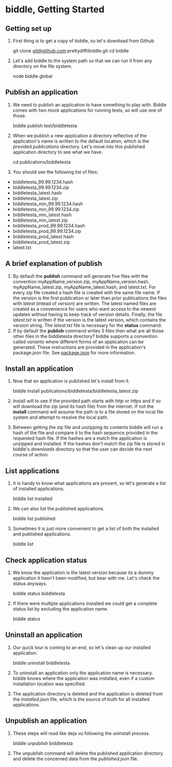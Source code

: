 # biddle, Getting Started

## Getting set up
1. First thing is to get a copy of biddle, so let's download from Github

    git clone git@github.com:prettydiff/biddle.git
    cd biddle

2. Let's add biddle to the system path so that we can run it from any directory on the file system.

    node biddle global

## Publish an application
1. We need to publish an application to have something to play with. Biddle comes with two mock applications for running tests, so will use one of those.

    biddle publish test/biddletesta

2. When we publish a new application a directory reflective of the application's name is written to the default location, which is the provided *publications* directory.  Let's move into this published application directory to see what we have.

    cd publications/biddletesta

3. You should see the following list of files:
  * biddletesta_99.99.1234.hash
  * biddletesta_99.99.1234.zip
  * biddletesta_latest.hash
  * biddletesta_latest.zip
  * biddletesta_min_99.99.1234.hash
  * biddletesta_min_99.99.1234.zip
  * biddletesta_min_latest.hash
  * biddletesta_min_latest.zip
  * biddletesta_prod_99.99.1234.hash
  * biddletesta_prod_99.99.1234.zip
  * biddletesta_prod_latest.hash
  * biddletesta_prod_latest.zip
  * latest.txt

## A brief explanation of publish
1. By default the **publish** command will generate five files with the convention myAppName_version.zip, myAppName_version.hash, myAppName_latest.zip, myAppName_latest.hash, and latest.txt.  For every zip file created a hash file is created with the same file name.  If the version is the first publication or later than prior publications the files with *latest* (intead of *version*) are written.  The latest named files are created as a convenience for users who want access to the newest updates without having to keep track of version details.  Finally, the file *latest.txt* is written if the version is the latest version, which contains the version string.  The *latest.txt* file is necessary for the **status** command.
2. If by default the **publish** command writes 5 files then what are all those other files in the biddletesta directory?  biddle supports a convention called *variants* where different forms of an application can be generated.  These instructions are provided in the application's package.json file.  See [package.json](package.md) for more information.

## Install an application
1. Now that an application is published let's install from it.

    biddle install publications/biddletesta/biddletesta_latest.zip

2. Install will to see if the provided path starts with *http* or *https* and if so will download the zip (and its hash file) from the internet.  If not the **install** command will assume the path is to a file stored on the local file system and attempt to resolve the local path.
3. Between getting the zip file and unzipping its contents biddle will run a hash of the file and compare it to the hash sequence provided in the requested hash file.  If the hashes are a match the application is unzipped and installed.  If the hashes don't match the zip file is stored in biddle's *downloads* directory so that the user can decide the next course of action.

## List applications
1. It is handy to know what applications are present, so let's generate a list of installed applications.

    biddle list installed

2. We can also list the published applications.

    biddle list published

3. Sometimes it is just more convenient to get a list of both the installed and published applications.

    biddle list

## Check application status
1. We know the application is the latest version because its a dummy application it hasn't been modified, but bear with me.  Let's check the status anyways.

    biddle status biddletesta

2. If there were multiple applications installed we could get a complete status list by excluding the application name.

    biddle status

## Uninstall an application
1. Our quick tour is coming to an end, so let's clean up our installed application.

    biddle uninstall biddletesta

2. To uninstall an application only the application name is necessary.  biddle knows where the application was installed, even if a custom installation location was specified.
3. The application directory is deleted and the application is deleted from the *installed.json* file, which is the source of truth for all installed applications.

## Unpublish an application
1. These steps will read like deja vu following the uninstall process.

    biddle unpublish biddletesta

2. The unpublish command will delete the published application directory and delete the concerned data from the *published.json* file.
